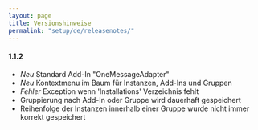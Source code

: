 ```yaml
---
layout: page
title: Versionshinweise
permalink: "setup/de/releasenotes/"
---
```


#### 1.1.2

* _Neu_ Standard Add-In "OneMessageAdapter"
* _Neu_ Kontextmenu im Baum für Instanzen, Add-Ins und Gruppen
* _Fehler_ Exception wenn 'Installations' Verzeichnis fehlt
* Gruppierung nach Add-In oder Gruppe wird dauerhaft gespeichert
* Reihenfolge der Instanzen innerhalb einer Gruppe wurde nicht immer korrekt gespeichert

